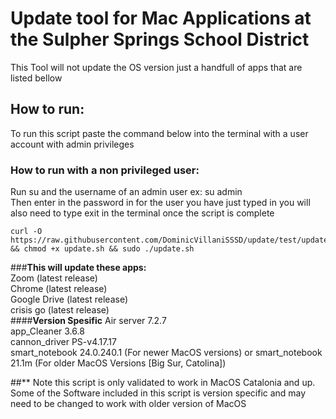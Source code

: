 # Update tool for Mac Applications at the Sulpher Springs School District 
This Tool will not update the OS version just a handfull of apps that are listed bellow 

## How to run:
To run this script paste the command below into the terminal with a user account with admin privileges  
### How to run with a non privileged user:
Run su and the username of an admin user ex: su admin  
Then enter in the password in for the user you have just typed in
you will also need to type exit in the terminal once the script is complete 


```
curl -O https://raw.githubusercontent.com/DominicVillaniSSSD/update/test/update.sh && chmod +x update.sh && sudo ./update.sh
```

###**This will update these apps:**  
Zoom (latest release)  
Chrome (latest release)  
Google Drive (latest release)  
crisis go (latest release)  
####**Version Spesific** 
Air server 7.2.7  
app_Cleaner 3.6.8  
cannon_driver PS-v4.17.17  
smart_notebook 24.0.240.1 (For newer MacOS versions) or
smart_notebook 21.1m (For older MacOS Versions [Big Sur, Catolina])


##** Note this script is only validated to work in MacOS Catalonia and up. Some of the Software included in this script is version specific and may need to be changed to work with older version of MacOS



